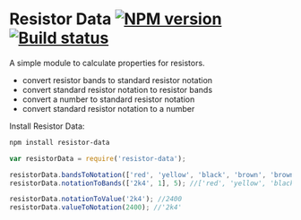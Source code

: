 # Resistor Data [![NPM version][npm-image]][npm-url] [![Build status][travis-image]][travis-url]

A simple module to calculate properties for resistors. 

* convert resistor bands to standard resistor notation
* convert standard resistor notation to resistor bands
* convert a number to standard resistor notation
* convert standard resistor notation to a number

Install Resistor Data:

```sh
npm install resistor-data
```

```js
var resistorData = require('resistor-data');

resistorData.bandsToNotation(['red', 'yellow', 'black', 'brown', 'brown'], 5); //['2k4', 1]
resistorData.notationToBands(['2k4', 1], 5); //['red', 'yellow', 'black', 'brown', 'brown']

resistorData.notationToValue('2k4'); //2400
resistorData.valueToNotation(2400); //'2k4'

```


[travis-url]: http://travis-ci.org/OneLittleRobot/resistor-data
[travis-image]: https://secure.travis-ci.org/OneLittleRobot/resistor-data.svg?branch=master
[npm-url]: https://npmjs.org/package/resistor-data
[npm-image]: https://badge.fury.io/js/resistor-data.svg